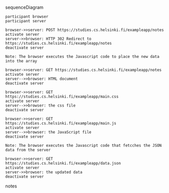 sequenceDiagram

    participant browser
    participant server

    browser->>server: POST https://studies.cs.helsinki.fi/exampleapp/notes
    activate server
    server->>browser: HTTP 302 Redirect to https://studies.cs.helsinki.fi/exampleapp/notes
    deactivate server

    Note: The browser executes the Javascript code to place the new data into the array

    browser->>server: GET https://studies.cs.helsinki.fi/exampleapp/notes
    activate server
    server-->>browser: HTML document
    deactivate server

    browser->>server: GET https://studies.cs.helsinki.fi/exampleapp/main.css
    activate server
    server-->>browser: the css file
    deactivate server

    browser->>server: GET https://studies.cs.helsinki.fi/exampleapp/main.js
    activate server
    server-->>browser: the JavaScript file
    deactivate server

    Note: The browser executes the Javascript code that fetcches the JSON data from the server

    browser->>server: GET https://studies.cs.helsinki.fi/exampleapp/data.json
    activate server
    server->>browser: the updated data
    deactivate server

notes
